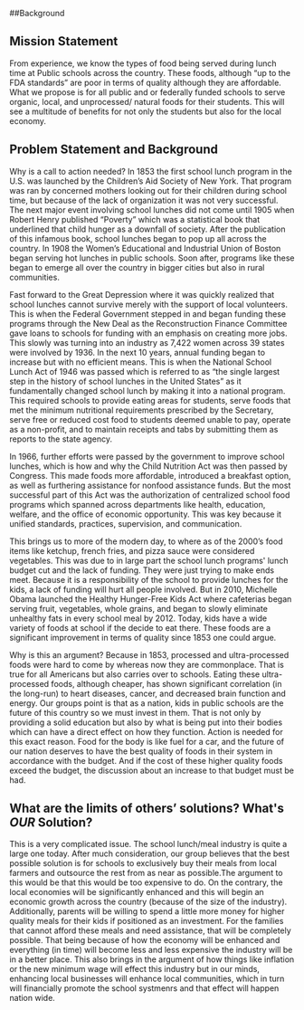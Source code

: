 ##Background 

## Mission Statement
 From experience, we know the types of food being served during lunch time at Public schools across the country. These foods, although “up to the FDA standards” are poor in terms of quality although they are affordable. What we propose is for all public and or federally funded schools to serve organic, local, and unprocessed/ natural foods for their students. This will see a multitude of benefits for not only the students but also for the local economy. 
 
## Problem Statement and Background
  Why is a call to action needed? In 1853 the first school lunch program in the U.S. was launched by the Children’s Aid Society of New York. That program was ran by concerned mothers looking out for their children during school time, but because of the lack of organization it was not very successful. The next major event involving school lunches did not come until 1905 when Robert Henry published “Poverty” which was a statistical book that underlined that child hunger as a downfall of society. After the publication of this infamous book, school lunches began to pop up all across the country. In 1908 the Women’s Educational and Industrial Union of Boston began serving hot lunches in public schools. Soon after, programs like these began to emerge all over the country in bigger cities but also in rural communities. 
 
 Fast forward to the Great Depression where it was quickly realized that school lunches cannot survive merely with the support of local volunteers. This is when the Federal Government stepped in and began funding these programs through the New Deal as the Reconstruction Finance Committee gave loans to schools for funding with an emphasis on creating more jobs. This slowly was turning into an industry as 7,422 women across 39 states were involved by 1936. In the next 10 years, annual funding began to increase but with no efficient means. This is when the National School Lunch Act of 1946 was passed which is referred to as “the single largest step in the history of school lunches in the United States” as it fundamentally changed school lunch by making it into a national program. This required schools to provide eating areas for students, serve foods that met the minimum nutritional requirements prescribed by the Secretary, serve free or reduced cost food to students deemed unable to pay, operate as a non-profit, and to maintain receipts and tabs by submitting them as reports to the state agency.  
 
 In 1966, further efforts were passed by the government to improve school lunches, which is how and why the Child Nutrition Act was then passed by Congress. This made foods more affordable, introduced a breakfast option, as well as furthering assistance for nonfood assistance funds. But the most successful part of this Act was the authorization of centralized school food programs which spanned across departments like health, education, welfare, and the office of economic opportunity. This was key because it unified standards, practices, supervision, and communication. 
 
 This brings us to more of the modern day, to where as of the 2000’s food items like ketchup, french fries, and pizza sauce were considered vegetables. This was due to in large part the school lunch programs' lunch budget cut and the lack of funding. They were just trying to make ends meet. Because it is a responsibility of the school to provide lunches for the kids, a lack of funding will hurt all people involved. But in 2010, Michelle Obama launched the Healthy Hunger-Free Kids Act where cafeterias began serving fruit, vegetables, whole grains, and began to slowly eliminate unhealthy fats in every school meal by 2012. Today, kids have a wide variety of foods at school if the decide to eat there. These foods are a significant improvement in terms of quality since 1853 one could argue. 
 
 Why is this an argument? Because in 1853, processed and ultra-processed foods were hard to come by whereas now they are commonplace. That is true for all Americans but also carries over to schools. Eating these ultra-processed foods, although cheaper, has shown significant correlation (in the long-run) to heart diseases, cancer, and decreased brain function and energy. Our groups point is that as a nation, kids in public schools are the future of this country so we must invest in them. That is not only by providing a solid education but also by what is being put into their bodies which can have a direct effect on how they function. Action is needed for this exact reason. Food for the body is like fuel for a car, and the future of our nation deserves to have the best quality of foods in their system in accordance with the budget. And if the cost of these higher quality foods exceed the budget, the discussion about an increase to that budget must be had.


## What are the limits of others’ solutions? What's _OUR_ Solution?

 This is a very complicated issue. The school lunch/meal industry is quite a large one today. After much consideration, our group believes that the best possible solution is for schools to exclusively buy their meals from local farmers and outsource the rest from as near as possible.The argument to this would be that this would be too expensive to do. On the contrary, the local economies will be significantly enhanced and this will begin an economic growth across the country (because of the size of the industry). Additionally, parents will be willing to spend a little more money for higher quality meals for their kids if positioned as an investment. For the families that cannot afford these meals and need assistance, that will be completely possible. That being because of how the economy will be enhanced and everything (in time) will become less and less expensive the industry will be in a better place. This also brings in the argument of how things like inflation or the new minimum wage will effect this industry but in our minds, enhancing local businesses will enhance local communities, which in turn will financially promote the school systmenrs and that effect will happen nation wide.